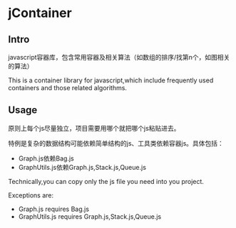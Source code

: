 # jContainer

## Intro

javascript容器库，包含常用容器及相关算法（如数组的排序/找第n个，如图相关的算法）

This is a container library for javascript,which include frequently used containers and those related algorithms.

## Usage

原则上每个js尽量独立，项目需要用哪个就把哪个js粘贴进去。

特例是复杂的数据结构可能依赖简单结构的js、工具类依赖容器js。具体包括：

- Graph.js依赖Bag.js
- GraphUtils.js依赖Graph.js,Stack.js,Queue.js


Technically,you can copy only the js file you need into you project.

Exceptions are:

- Graph.js requires Bag.js
- GraphUtils.js requires Graph.js,Stack.js,Queue.js